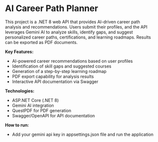 # AI Career Path Planner

This project is a .NET 8 web API that provides AI-driven career path analysis and recommendations. Users submit their profiles, and the API leverages Gemini AI to analyze skills, identify gaps, and suggest personalized career paths, certifications, and learning roadmaps. Results can be exported as PDF documents.

**Key Features:**
- AI-powered career recommendations based on user profiles
- Identification of skill gaps and suggested courses
- Generation of a step-by-step learning roadmap
- PDF export capability for analysis results
- Interactive API documentation via Swagger

**Technologies:**
- ASP.NET Core (.NET 8)
- Gemini AI integration
- QuestPDF for PDF generation
- Swagger/OpenAPI for API documentation

**How to run:**
- Add your gemini api key in appsettings.json file and run the application
